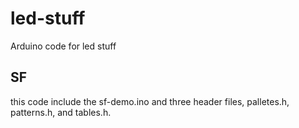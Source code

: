 # led-stuff
Arduino code for led stuff

## SF

this code include the sf-demo.ino and three header files, palletes.h, patterns.h, and tables.h.
